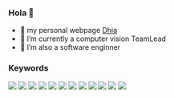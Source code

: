 ### Hola 👋

- 🔭 my personal webpage [Dhia](https://me.curiowitty.com) 
- 🌱 I’m currently a computer vision TeamLead
- 👯 I’m also a software enginner


### Keywords
![](https://img.shields.io/badge/Python-3-informational?style=flat&logo=<LOGO_NAME>&logoColor=white&color=blue)
![](https://img.shields.io/badge/Tensorflow-2-informational?style=flat&logo=<LOGO_NAME>&logoColor=white&color=red)
![](https://img.shields.io/badge/Opencv-4-informational?style=flat&logo=<LOGO_NAME>&logoColor=white&color=green)
![](https://img.shields.io/badge/DeepStream-6-informational?style=flat&logo=<LOGO_NAME>&logoColor=white&color=blue)
![](https://img.shields.io/badge/Deep_Learning-informational?style=flat&logo=<LOGO_NAME>&logoColor=white&color=red)
![](https://img.shields.io/badge/Object_detection-informational?style=flat&logo=<LOGO_NAME>&logoColor=white&color=green)
![](https://img.shields.io/badge/MLOPs-data_pipelines-informational?style=flat&logo=<LOGO_NAME>&logoColor=white&color=blue)
![](https://img.shields.io/badge/GANs-informational?style=flat&logo=<LOGO_NAME>&logoColor=white&color=red)
![](https://img.shields.io/badge/Siamese_Networks-informational?style=flat&logo=<LOGO_NAME>&logoColor=white&color=green)
![](https://img.shields.io/badge/Vue3-Vuetify-informational?style=flat&logo=<LOGO_NAME>&logoColor=white&color=blue)
![](https://img.shields.io/badge/Laravel-6-informational?style=flat&logo=<LOGO_NAME>&logoColor=white&color=red)
![](https://img.shields.io/badge/Android-Java-informational?style=flat&logo=<LOGO_NAME>&logoColor=white&color=green)
